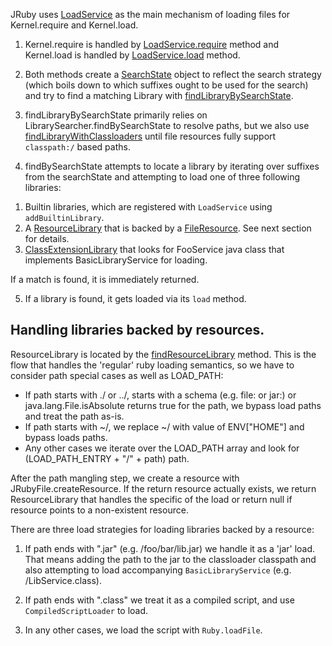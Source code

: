 JRuby uses [LoadService](https://github.com/jruby/jruby/blob/master/core/src/main/java/org/jruby/runtime/load/LoadService.java) as the main mechanism of loading files for Kernel.require and Kernel.load.

1) Kernel.require is handled by [LoadService.require](https://github.com/jruby/jruby/blob/master/core/src/main/java/org/jruby/runtime/load/LoadService.java#L391) method and Kernel.load is handled by [LoadService.load](https://github.com/jruby/jruby/blob/master/core/src/main/java/org/jruby/runtime/load/LoadService.java#L319) method.

2) Both methods create a [SearchState](https://github.com/jruby/jruby/blob/master/core/src/main/java/org/jruby/runtime/load/LoadService.java#L812) object to reflect the search strategy (which boils down to which suffixes ought to be used for the search) and try to find a matching Library with [findLibraryBySearchState](https://github.com/jruby/jruby/blob/master/core/src/main/java/org/jruby/runtime/load/LoadService.java#L971).

3) findLibraryBySearchState primarily relies on LibrarySearcher.findBySearchState to resolve paths, but we also use [findLibraryWithClassloaders](https://github.com/jruby/jruby/blob/master/core/src/main/java/org/jruby/runtime/load/LoadService.java#L978) until file resources fully support `classpath:/` based paths.

4) findBySearchState attempts to locate a library by iterating over suffixes from the searchState and attempting to load one of three following libraries:

1. Builtin libraries, which are registered with `LoadService` using `addBuiltinLibrary`.
2. A [ResourceLibrary](https://github.com/jruby/jruby/blob/master/core/src/main/java/org/jruby/runtime/load/LibrarySearcher.java#L200) that is backed by a [FileResource](https://github.com/jruby/jruby/blob/master/core/src/main/java/org/jruby/util/FileResource.java). See next section for details.
3. [ClassExtensionLibrary](https://github.com/jruby/jruby/blob/master/core/src/main/java/org/jruby/runtime/load/LibrarySearcher.java#L105) that looks for FooService java class that implements BasicLibraryService for loading.

If a match is found, it is immediately returned.

5) If a library is found, it gets loaded via its `load` method.

## Handling libraries backed by resources.

ResourceLibrary is located by the [findResourceLibrary](https://github.com/jruby/jruby/blob/master/core/src/main/java/org/jruby/runtime/load/LibrarySearcher.java#L114) method. This is the flow that handles the 'regular' ruby loading semantics, so we have to consider path special cases as well as LOAD_PATH:

* If path starts with ./ or ../, starts with a schema (e.g. file: or jar:) or java.lang.File.isAbsolute returns true for the path, we bypass load paths and treat the path as-is.
* If path starts with ~/, we replace ~/ with value of ENV["HOME"] and bypass loads paths.
* Any other cases we iterate over the LOAD_PATH array and look for (LOAD_PATH_ENTRY + "/" + path) path. 

After the path mangling step, we create a resource with JRubyFile.createResource. If the return resource actually exists, we return ResourceLibrary that handles the specific of the load or return null if resource points to a non-existent resource.

There are three load strategies for loading libraries backed by a resource:

1. If path ends with ".jar" (e.g. /foo/bar/lib.jar) we handle it as a 'jar' load. That means adding the path to the jar to the classloader classpath and also attempting to load accompanying `BasicLibraryService` (e.g. /LibService.class).

2. If path ends with ".class" we treat it as a compiled script, and use `CompiledScriptLoader` to load.

3. In any other cases, we load the script with `Ruby.loadFile`.